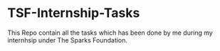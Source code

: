 # TSF-Internship-Tasks
This Repo contain all the tasks which has been done by me during my internhsip under The Sparks Foundation.
